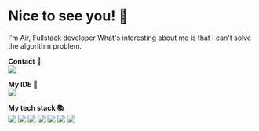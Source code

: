 # Nice to see you! 👋

I'm Air, Fullstack developer What's interesting about me is that I can't solve the algorithm problem.

**Contact 🔔** </br>
<img src="https://img.shields.io/badge/!%20%EC%97%90%EC%96%B4%235285-5865F2?style=flat-square&logo=Discord&logoColor=FFF"/>

**My IDE 📝** </br>
<img src="https://img.shields.io/badge/Visual%20Studio%20Code-C9C1C1?style=flat-square&logo=Visual%20Studio%20Code&logoColor=blue"/>

**My tech stack 📚** </br>
<img src="https://img.shields.io/badge/JavaScript-F7DF1E?style=flat-square&logo=JavaScript&logoColor=black"/>
<img src="https://img.shields.io/badge/Node.js-339933?style=flat-square&logo=Node.js&logoColor=white"/>
<img src="https://img.shields.io/badge/MySQL-4479A1?style=flat-square&logo=MySQL&logoColor=white"/>
<img src="https://img.shields.io/badge/PHP-777BB4?style=flat-square&logo=php&logoColor=white"/>
<img src="https://img.shields.io/badge/Lua-2C2D72?style=flat-square&logo=Lua&logoColor=white"/>
<img src="https://img.shields.io/badge/HTML-E34F26?style=flat-square&logo=HTML5&logoColor=white"/>
<img src="https://img.shields.io/badge/CSS-1572B6?style=flat-square&logo=CSS3&logoColor=white"/>
